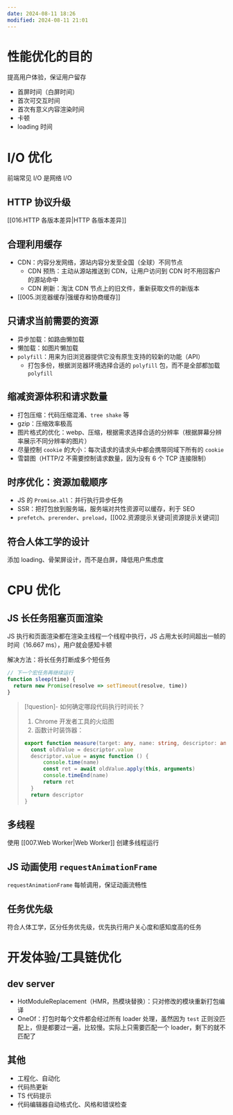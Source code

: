 ```yaml
---
date: 2024-08-11 18:26
modified: 2024-08-11 21:01
---
```


# 性能优化的目的

提高用户体验，保证用户留存

- 首屏时间（白屏时间）
- 首次可交互时间
- 首次有意义内容渲染时间
- 卡顿
- loading 时间

# I/O 优化

前端常见 I/O 是网络 I/O

## HTTP 协议升级

[[016.HTTP 各版本差异|HTTP 各版本差异]]

## 合理利用缓存

- CDN：内容分发网络，源站内容分发至全国（全球）不同节点
	- CDN 预热：主动从源站推送到 CDN，让用户访问到 CDN 时不用回客户的源站命中
	- CDN 刷新：淘汰 CDN 节点上的旧文件，重新获取文件的新版本
- [[005.浏览器缓存|强缓存和协商缓存]]

## 只请求当前需要的资源

- 异步加载：如路由懒加载
- 懒加载：如图片懒加载
- `polyfill`：用来为旧浏览器提供它没有原生支持的较新的功能（API）
	- 打包多份，根据浏览器环境选择合适的 `polyfill` 包，而不是全部都加载 `polyfill`

## 缩减资源体积和请求数量

- 打包压缩：代码压缩混淆、`tree shake` 等
- gzip：压缩效率极高
- 图片格式的优化：webp、压缩，根据需求选择合适的分辨率（根据屏幕分辨率展示不同分辨率的图片）
- 尽量控制 `cookie` 的大小：每次请求的请求头中都会携带同域下所有的 `cookie`
- 雪碧图（HTTP/2 不需要控制请求数量，因为没有 6 个 TCP 连接限制）

## 时序优化：资源加载顺序

- JS 的 `Promise.all`：并行执行异步任务
- SSR：把打包放到服务端，服务端对共性资源可以缓存，利于 SEO
- `prefetch`、`prerender`、`preload`，[[002.资源提示关键词|资源提示关键词]]

## 符合人体工学的设计

添加 loading、骨架屏设计，而不是白屏，降低用户焦虑度

# CPU 优化

## JS 长任务阻塞页面渲染

JS 执行和页面渲染都在渲染主线程一个线程中执行，JS 占用太长时间超出一帧的时间（16.667 ms），用户就会感知卡顿

解决方法：将长任务打断成多个短任务

```js
// 下一个宏任务再继续运行
function sleep(time) {
  return new Promise(resolve => setTimeout(resolve, time))
}
```

> [!question]- 如何确定哪段代码执行时间长？
> 
> 1. Chrome 开发者工具的火焰图
> 2. 函数计时装饰器：
> 
> ```ts
> export function measure(target: any, name: string, descriptor: any) {
> 	const oldValue = descriptor.value
> 	descriptor.value = async function () {
> 		console.time(name)
> 		const ret = await oldValue.apply(this, arguments)
> 		console.timeEnd(name)
> 		return ret
> 	}
> 	return descriptor
> }
> ```

## 多线程

使用 [[007.Web Worker|Web Worker]] 创建多线程运行

## JS 动画使用 `requestAnimationFrame`

`requestAnimationFrame` 每帧调用，保证动画流畅性

## 任务优先级

符合人体工学，区分任务优先级，优先执行用户关心度和感知度高的任务

# 开发体验/工具链优化

## dev server

- HotModuleReplacement（HMR，热模块替换）：只对修改的模块重新打包编译
- OneOf：打包时每个文件都会经过所有 loader 处理，虽然因为 `test` 正则没匹配上，但是都要过一遍，比较慢。实际上只需要匹配一个 loader，剩下的就不匹配了

## 其他

- 工程化、自动化
- 代码热更新
- TS 代码提示
- 代码编辑器自动格式化、风格和错误检查
